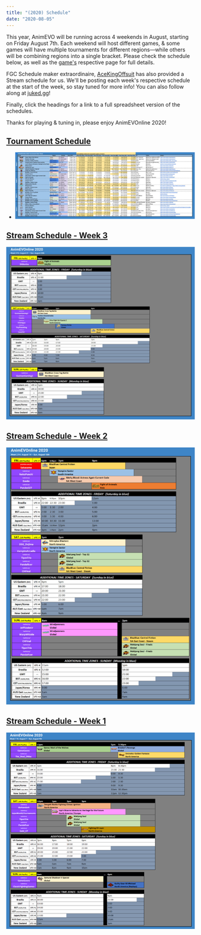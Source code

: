 ```yaml
---
title: "(2020) Schedule"
date: "2020-08-05"
---
```


This year, AnimEVO will be running across 4 weekends in August, starting on Friday August 7th. Each weekend will host different games, & some games will have multiple tournaments for different regions—while others will be combining regions into a single bracket. Please check the schedule below, as well as the [game's](https://animevo.moe/games/) respective page for full details.

FGC Schedule maker extraordinaire, [AceKingOffsuit](https://twitter.com/acekingoffsuit) has also provided a Stream schedule for us. We'll be posting each week's respective schedule at the start of the week, so stay tuned for more info! You can also follow along at [juked.gg](https://juked.gg/e/animevonline#schedule)!

Finally, click the headings for a link to a full spreadsheet version of the schedules.

Thanks for playing & tuning in, please enjoy AnimEVOnline 2020!

## [Tournament Schedule](https://docs.google.com/spreadsheets/d/1-7fhETQqtQAzIehgQBWB1IAv7095mU72aEhRWF_Y0wk/view?rm=minimal)

- ![](/uploads/AnimEVOnline-2020-Schedule-3-1024x379.jpg)
    

## [Stream Schedule - Week 3](https://docs.google.com/spreadsheets/d/1-7fhETQqtQAzIehgQBWB1IAv7095mU72aEhRWF_Y0wk/view?rm=minimal#gid=1891451418)

![](/uploads/week-3-1024x937.jpg)

## [Stream Schedule - Week 2](https://docs.google.com/spreadsheets/d/1-7fhETQqtQAzIehgQBWB1IAv7095mU72aEhRWF_Y0wk/view?rm=minimal#gid=1891451418)

![](/uploads/week-2-751x1024.jpg)

## [Stream Schedule - Week 1](https://docs.google.com/spreadsheets/d/1-7fhETQqtQAzIehgQBWB1IAv7095mU72aEhRWF_Y0wk/view?rm=minimal#gid=1891451418)

![](/uploads/AnimEVOnline-2020-Schedule-2-982x1024.png)
